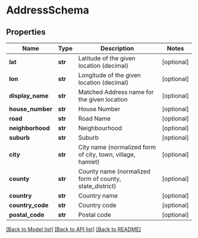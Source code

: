 # AddressSchema

## Properties
Name | Type | Description | Notes
------------ | ------------- | ------------- | -------------
**lat** | **str** | Latitude of the given location (decimal) | [optional] 
**lon** | **str** | Longitude of the given location (decimal) | [optional] 
**display_name** | **str** | Matched Address name for the given location | [optional] 
**house_number** | **str** | House Number | [optional] 
**road** | **str** | Road Name | [optional] 
**neighborhood** | **str** | Neighbourhood | [optional] 
**suburb** | **str** | Suburb | [optional] 
**city** | **str** | City name (normalized form of city, town, village, hamlet) | [optional] 
**county** | **str** | County name (normalized form of county, state_district) | [optional] 
**country** | **str** | Country name | [optional] 
**country_code** | **str** | Country code | [optional] 
**postal_code** | **str** | Postal code | [optional] 

[[Back to Model list]](../README.md#documentation-for-models) [[Back to API list]](../README.md#documentation-for-api-endpoints) [[Back to README]](../README.md)


